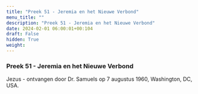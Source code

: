 ```yaml
---
title: "Preek 51 - Jeremia en het Nieuwe Verbond"
menu_title: ""
description: "Preek 51 - Jeremia en het Nieuwe Verbond"
date: 2024-02-01 06:00:01+00:104
draft: False
hidden: True
weight:
---
```

### Preek 51 - Jeremia en het Nieuwe Verbond

Jezus - ontvangen door Dr. Samuels op 7 augustus 1960, Washington, DC, USA.
